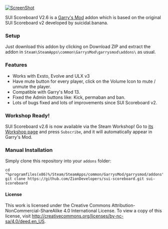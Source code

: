 [![ScreenShot](https://raw.githubusercontent.com/ZionDevelopers/sui-scoreboard/master/logo.jpg)][workshop]

SUI Scoreboard V2.6 is a [Garry's Mod][] addon which is based on the original SUI Scoreboard v2 developed by suicidal.banana.

### Setup

Just download this addon by clicking on Download ZIP and extract the addon in ````Steam\SteamApps\common\GarrysMod\garrysmod\addons\```` as usual.

### Features

* Works with Exsto, Evolve and ULX v3
* Have mute button for every player, click on the Volume Icon to mute / unmute the player.
* Compatible with Garry's Mod 13.
* Fixed the Admin buttons like: Kick, permaban and ban.
* Lots of bugs fixed and lots of improvements since SUI Scoreboard v2.

### Workshop Ready!

SUI Scoreboard v2.6 is now available via the Steam Workshop! Go to [its Workshop page][workshop] and press `Subscribe`, and it will automatically appear in Garry's Mod.

### Manual Installation

Simply clone this repository into your `addons` folder:

    cd "%programfiles(x86)%/Steam/SteamApps/common/GarrysMod/garrysmod/addons"
    git clone https://github.com/ZionDevelopers/sui-scoreboard.git sui-scoreboard

#### License

This work is licensed under the Creative Commons Attribution-NonCommercial-ShareAlike 4.0 International License.
To view a copy of this license, visit http://creativecommons.org/licenses/by-nc-sa/4.0/deed.en_US.

[Garry's Mod]: <http://garrysmod.com/>
[workshop]: <http://steamcommunity.com/sharedfiles/filedetails/?id=160121673>